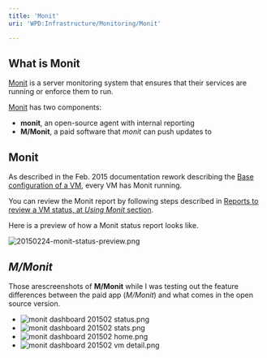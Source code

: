 ```yaml
---
title: 'Monit'
uri: 'WPD:Infrastructure/Monitoring/Monit'

---
```

## What is Monit

[Monit](http://mmonit.com/monit/) is a server monitoring system that ensures that their services are running or enforce them to run.

[Monit](http://mmonit.com/monit/) has two components:

-   **monit**, an open-source agent with internal reporting
-   **M/Monit**, a paid software that *monit* can push updates to

## Monit

As described in the Feb. 2015 documentation rework describing the [Base configuration of a VM](/WPD:Infrastructure/architecture/Base_configuration_of_a_VM), every VM has Monit running.

You can review the Monit report by following steps described in [Reports to review a VM status, at *Using Monit* section](/WPD:Infrastructure/architecture/Reports_to_review_status#Using_Monit).

Here is a preview of how a Monit status report looks like.

![20150224-monit-status-preview.png](/WPD/assets/public/5/5d/20150224-monit-status-preview.png)

## *M/Monit*

Those arescreenshots of **M/Monit** while I was testing out the feature differences between the paid app (*M/Monit*) and what comes in the open source version.

-   ![monit dashboard 201502 status.png](/WPD/assets/public/a/a1/monit_dashboard_201502_status.png)
-   ![monit dashboard 201502 stats.png](/WPD/assets/public/5/5b/monit_dashboard_201502_stats.png)
-   ![monit dashboard 201502 home.png](/WPD/assets/public/5/52/monit_dashboard_201502_home.png)
-   ![monit dashboard 201502 vm detail.png](/WPD/assets/public/f/f2/monit_dashboard_201502_vm_detail.png)
